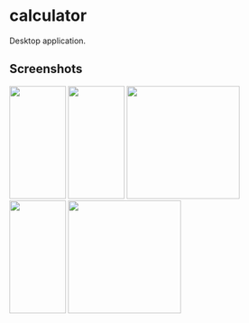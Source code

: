 # calculator
Desktop application.
## Screenshots

<p float="left">
<img src="https://github.com/khaledabobakr16/calculator/assets/133836975/4cff3570-8242-419f-8f04-f48909322dd1" width="100" height="200"/>
<img src="https://github.com/khaledabobakr16/calculator/assets/133836975/635fc7ac-3afb-48df-beed-5d497f9c84e2" width="100" height="200"/>
<img src="https://github.com/khaledabobakr16/calculator/assets/133836975/0d9682d3-37f0-4682-8b40-c47ae45190d7" width="200" height="200"/> 
<img src="https://github.com/khaledabobakr16/calculator/assets/133836975/0cf71c2c-9f85-4ca5-9402-26753c62e198" width="100" height="200"/> 
<img src="https://github.com/khaledabobakr16/calculator/assets/133836975/a1a55135-ed92-41ed-ab99-e1c28c004ac8" width="200" height="200"/> 
</p>



